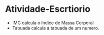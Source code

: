 # Atividade-Escrtiorio
- IMC calcula o Indice de Massa Corporal
- Tabuada calcula a tabuada de um numero.
